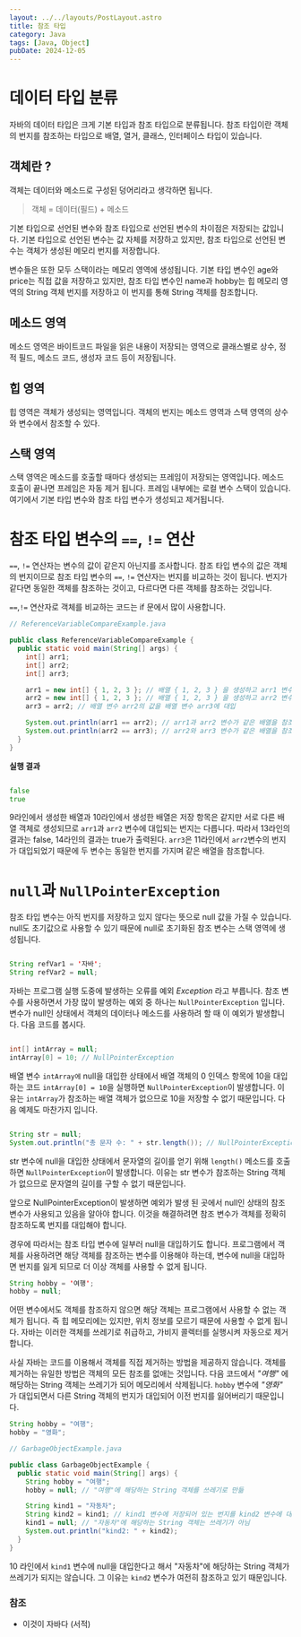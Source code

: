 ```yaml
---
layout: ../../layouts/PostLayout.astro
title: 참조 타입
category: Java
tags: [Java, Object]
pubDate: 2024-12-05
---
```


# 데이터 타입 분류

자바의 데이터 타입은 크게 기본 타입과 참조 타입으로 분류됩니다. 참조 타입이란 객체의 번지를 참조하는 타입으로 배열, 열거, 클래스, 인터페이스 타입이 있습니다.

## 객체란 ?

객체는 데이터와 메소드로 구성된 덩어리라고 생각하면 됩니다.

> 객체 = 데이터(필드) + 메소드

기본 타입으로 선언된 변수와 참조 타입으로 선언된 변수의 차이점은 저장되는 값입니다. 기본 타입으로 선언된 변수는 값 자체를 저장하고 있지만, 참조 타입으로 선언된 변수는 객체가 생성된 메모리 번지를 저장합니다.

변수들은 또한 모두 스택이라는 메모리 영역에 생성됩니다. 기본 타입 변수인 age와 price는 직접 값을 저장하고 있지만, 참조 타입 변수인 name과 hobby는 힙 메모리 영역의 String 객체 번지를 저장하고 이 번지를 통해 String 객체를 참조합니다.

## 메소드 영역

메소드 영역은 바이트코드 파일을 읽은 내용이 저장되는 영역으로 클래스별로 상수, 정적 필드, 메소드 코드, 생성자 코드 등이 저장됩니다.

## 힙 영역

힙 영역은 객체가 생성되는 영역입니다. 객체의 번지는 메소드 영역과 스택 영역의 상수와 변수에서 참조할 수 있다.

## 스택 영역

스택 영역은 메소드를 호출할 때마다 생성되는 프레임이 저장되는 영역입니다. 메소드 호출이 끝나면 프레임은 자동 제거 됩니다. 프레임 내부에는 로컬 변수 스택이 있습니다. 여기에서 기본 타입 변수와 참조 타입 변수가 생성되고 제거됩니다.

# 참조 타입 변수의 `==`, `!=` 연산

`==`, `!=` 연산자는 변수의 값이 같은지 아닌지를 조사합니다. 참조 타입 변수의 값은 객체의 번지이므로 참조 타입 변수의 `==`, `!=` 연산자는 번지를 비교하는 것이 됩니다. 번지가 같다면 동일한 객체를 참조하는 것이고, 다르다면 다른 객체를 참조하는 것입니다.

`==`,`!=` 연산자로 객체를 비교하는 코드는 if 문에서 많이 사용합니다.

```java
// ReferenceVariableCompareExample.java

public class ReferenceVariableCompareExample {
  public static void main(String[] args) {
    int[] arr1;
    int[] arr2;
    int[] arr3;

    arr1 = new int[] { 1, 2, 3 }; // 배열 { 1, 2, 3 } 을 생성하고 arr1 변수에 대입
    arr2 = new int[] { 1, 2, 3 }; // 배열 { 1, 2, 3 } 을 생성하고 arr2 변수에 대입
    arr3 = arr2; // 배열 변수 arr2의 값을 배열 변수 arr3에 대입

    System.out.println(arr1 == arr2); // arr1과 arr2 변수가 같은 배열을 참조하는지 검사
    System.out.println(arr2 == arr3); // arr2와 arr3 변수가 같은 배열을 참조하는지 검사
  }
}
```

**실행 결과**

```zsh showLineNumbers=false

false
true
```

9라인에서 생성한 배열과 10라인에서 생성한 배열은 저장 항목은 같지만 서로 다른 배열 객체로 생성되므로 `arr1`과 `arr2` 변수에 대입되는 번지는 다릅니다. 따라서 13라인의 결과는 false, 14라인의 결과는 true가 출력된다. `arr3`은 11라인에서 `arr2`변수의 번지가 대입되었기 때문에 두 변수는 동일한 번지를 가지며 같은 배열을 참조합니다.

# `null`과 `NullPointerException`

참조 타입 변수는 아직 번지를 저장하고 있지 않다는 뜻으로 null 값을 가질 수 있습니다. null도 초기값으로 사용할 수 있기 때문에 null로 초기화된 참조 변수는 스택 영역에 생성됩니다.

```java

String refVar1 = '자바';
String refVar2 = null;
```

자바는 프로그램 실행 도중에 발생하는 오류를 예외 _Exception_ 라고 부릅니다. 참조 변수를 사용하면서 가장 많이 발생하는 예외 중 하나는 `NullPointerException` 입니다. 변수가 null인 상태에서 객체의 데이터나 메소드를 사용하려 할 때 이 예외가 발생합니다. 다음 코드를 봅시다.

```java

int[] intArray = null;
intArray[0] = 10; // NullPointerException
```

배열 변수 `intArray에` null을 대입한 상태에서 배열 객체의 0 인덱스 항목에 10을 대입하는 코드 `intArray[0] = 10`을 실행하면 `NullPointerException`이 발생합니다. 이유는 `intArray`가 참조하는 배열 객체가 없으므로 10을 저장할 수 없기 때문입니다. 다음 예제도 마찬가지 입니다.

```java

String str = null;
System.out.println("총 문자 수: " + str.length()); // NullPointerException
```

str 변수에 null을 대입한 상태에서 문자열의 길이를 얻기 위해 `length()` 메소드를 호출하면 `NullPointerException`이 발생합니다. 이유는 str 변수가 참조하는 String 객체가 없으므로 문자열의 길이를 구할 수 없기 때문입니다.

앞으로 NullPointerException이 발생하면 예외가 발생 된 곳에서 null인 상태의 참조 변수가 사용되고 있음을 알아야 합니다. 이것을 해결하려면 참조 변수가 객체를 정확히 참조하도록 번지를 대입해야 합니다.

경우에 따라서는 참조 타입 변수에 일부러 null을 대입하기도 합니다. 프로그램에서 객체를 사용하려면 해당 객체를 참조하는 변수를 이용해야 하는데, 변수에 null을 대입하면 번지를 잃게 되므로 더 이상 객체를 사용할 수 없게 됩니다.

```java
String hobby = '여행';
hobby = null;
```

어떤 변수에서도 객체를 참조하지 않으면 해당 객체는 프로그램에서 사용할 수 없는 객체가 됩니다. 즉 힙 메모리에는 있지만, 위치 정보를 모르기 때문에 사용할 수 없게 됩니다. 자바는 이러한 객체를 쓰레기로 취급하고, 가비지 콜렉터를 실행시켜 자동으로 제거합니다.

사실 자바는 코드를 이용해서 객체를 직접 제거하는 방법을 제공하지 않습니다. 객체를 제거하는 유일한 방법은 객체의 모든 참조를 없애는 것입니다. 다음 코드에서 _"여행"_ 에 해당하는 String 객체는 쓰레기가 되어 메모리에서 삭제됩니다. `hobby` 변수에 _"영화"_ 가 대입되면서 다른 String 객체의 번지가 대입되어 이전 번지를 잃어버리기 때문입니다.

```java
String hobby = "여행";
hobby = "영화";
```

```java
// GarbageObjectExample.java

public class GarbageObjectExample {
  public static void main(String[] args) {
    String hobby = "여행";
    hobby = null; // "여행"에 해당하는 String 객체를 쓰레기로 만듦

    String kind1 = "자동차";
    String kind2 = kind1; // kind1 변수에 저장되어 있는 번지를 kind2 변수에 대입
    kind1 = null; // "자동차"에 해당하는 String 객체는 쓰레기가 아님
    System.out.println("kind2: " + kind2);
  }
}
```

10 라인에서 `kind1` 변수에 null을 대입한다고 해서 "자동차"에 해당하는 String 객체가 쓰레기가 되지는 않습니다. 그 이유는 `kind2` 변수가 여전히 참조하고 있기 때문입니다.

### 참조

- 이것이 자바다 (서적)
